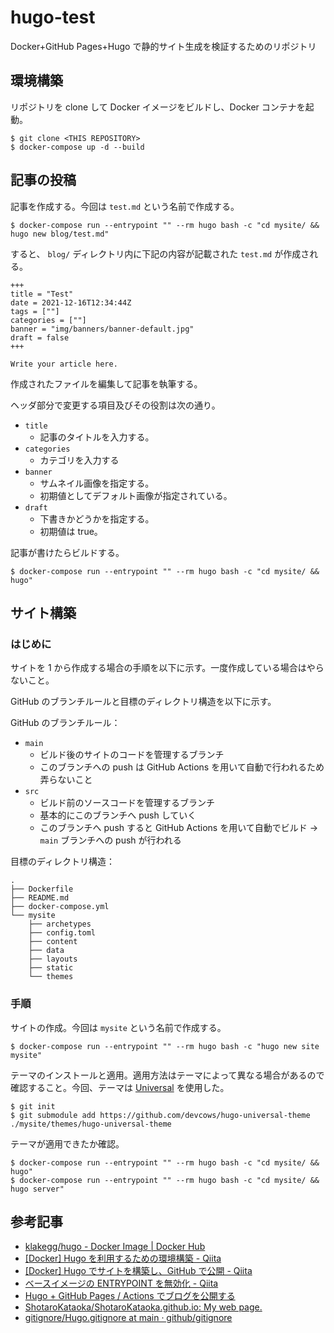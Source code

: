 # hugo-test

Docker+GitHub Pages+Hugo で静的サイト生成を検証するためのリポジトリ

## 環境構築

リポジトリを clone して Docker イメージをビルドし、Docker コンテナを起動。

```
$ git clone <THIS REPOSITORY>
$ docker-compose up -d --build
```

## 記事の投稿

記事を作成する。今回は `test.md` という名前で作成する。

```
$ docker-compose run --entrypoint "" --rm hugo bash -c "cd mysite/ && hugo new blog/test.md"
```

すると、 `blog/` ディレクトリ内に下記の内容が記載された `test.md` が作成される。

```
+++
title = "Test"
date = 2021-12-16T12:34:44Z
tags = [""]
categories = [""]
banner = "img/banners/banner-default.jpg"
draft = false
+++

Write your article here.
```

作成されたファイルを編集して記事を執筆する。

ヘッダ部分で変更する項目及びその役割は次の通り。

- `title`
  - 記事のタイトルを入力する。
- `categories`
  - カテゴリを入力する
- `banner`
  - サムネイル画像を指定する。
  - 初期値としてデフォルト画像が指定されている。
- `draft`
  - 下書きかどうかを指定する。
  - 初期値は true。

記事が書けたらビルドする。

```
$ docker-compose run --entrypoint "" --rm hugo bash -c "cd mysite/ && hugo"
```

## サイト構築

### はじめに

サイトを 1 から作成する場合の手順を以下に示す。一度作成している場合はやらないこと。

GitHub のブランチルールと目標のディレクトリ構造を以下に示す。

GitHub のブランチルール：

- `main`
  - ビルド後のサイトのコードを管理するブランチ
  - このブランチへの push は GitHub Actions を用いて自動で行われるため弄らないこと
- `src`
  - ビルド前のソースコードを管理するブランチ
  - 基本的にこのブランチへ push していく
  - このブランチへ push すると GitHub Actions を用いて自動でビルド → `main` ブランチへの push が行われる

目標のディレクトリ構造：

```
.
├── Dockerfile
├── README.md
├── docker-compose.yml
└── mysite
    ├── archetypes
    ├── config.toml
    ├── content
    ├── data
    ├── layouts
    ├── static
    └── themes
```

### 手順

サイトの作成。今回は `mysite` という名前で作成する。

```
$ docker-compose run --entrypoint "" --rm hugo bash -c "hugo new site mysite"
```

テーマのインストールと適用。適用方法はテーマによって異なる場合があるので確認すること。今回、テーマは [Universal](https://themes.gohugo.io/themes/hugo-universal-theme/) を使用した。

```
$ git init
$ git submodule add https://github.com/devcows/hugo-universal-theme ./mysite/themes/hugo-universal-theme
```

テーマが適用できたか確認。

```
$ docker-compose run --entrypoint "" --rm hugo bash -c "cd mysite/ && hugo"
$ docker-compose run --entrypoint "" --rm hugo bash -c "cd mysite/ && hugo server"
```

## 参考記事

- [klakegg/hugo - Docker Image | Docker Hub](https://hub.docker.com/r/klakegg/hugo)
- [[Docker] Hugo を利用するための環境構築 - Qiita](https://qiita.com/ub0t0/items/4ac2f2d8c3e8fbdfcfad)
- [[Docker] Hugo でサイトを構築し、GitHub で公開 - Qiita](https://qiita.com/ub0t0/items/39b1649dffcba23517a6)
- [ベースイメージの ENTRYPOINT を無効化 - Qiita](https://qiita.com/nju33/items/733e16511f3b8e739d54)
- [Hugo + GitHub Pages / Actions でブログを公開する](https://zenn.dev/bryutus/articles/hugo-github-pages-actions)
- [ShotaroKataoka/ShotaroKataoka.github.io: My web page.](https://github.com/ShotaroKataoka/ShotaroKataoka.github.io)
- [gitignore/Hugo.gitignore at main · github/gitignore](https://github.com/github/gitignore/blob/main/community/Golang/Hugo.gitignore)
